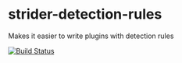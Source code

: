 strider-detection-rules
=======================

Makes it easier to write plugins with detection rules

[![Build Status](https://travis-ci.com/Strider-CD/strider-detection-rules.svg?branch=master)](https://travis-ci.com/Strider-CD/strider-detection-rules)
